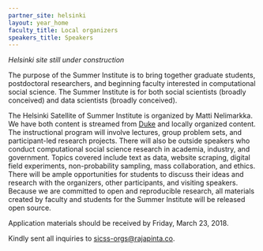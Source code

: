 ```yaml
---
partner_site: helsinki
layout: year_home
faculty_title: Local organizers
speakers_title: Speakers
---
```


*Helsinki site still under construction*

The purpose of the Summer Institute is to bring together graduate students, postdoctoral researchers, and beginning faculty interested in computational social science. The Summer Institute is for both social scientists (broadly conceived) and data scientists (broadly conceived).

The Helsinki Satellite of Summer Institute is organized by Matti Nelimarkka.
We have both content is streamed from [Duke](../) and locally organized content.
The instructional program will involve lectures, group problem sets, and participant-led research projects.
There will also be outside speakers who conduct computational social science research in academia, industry, and government.
Topics covered include text as data, website scraping, digital field experiments, non-probability sampling, mass collaboration, and ethics.
There will be ample opportunities for students to discuss their ideas and research with the organizers, other participants, and visiting speakers.
Because we are committed to open and reproducible research, all materials created by faculty and students for the Summer Institute will be released open source.


Application materials should be received by Friday, March 23, 2018.

Kindly sent all inquiries to [sicss-orgs@rajapinta.co](mailto:sicss-orgs@rajapinta.co).
